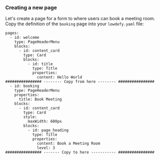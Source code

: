 ### Creating a new page

Let's create a page for a form to where users can book a meeting room. Copy the definition of the `booking` page into your `lowdefy.yaml` file:

```
pages:
  - id: welcome
    type: PageHeaderMenu
    blocks:
      - id: content_card
        type: Card
        blocks:
          - id: title
            type: Title
            properties:
              content: Hello World
################ -------- Copy from here -------- ################
  - id: booking
    type: PageHeaderMenu
    properties:
      title: Book Meeting
    blocks:
      - id: content_card
        type: Card
        style:
          maxWidth: 600px
        blocks:
          - id: page_heading
            type: Title
            properties:
              content: Book a Meeting Room
              level: 3
################ ------- Copy to here ----------- ################
```